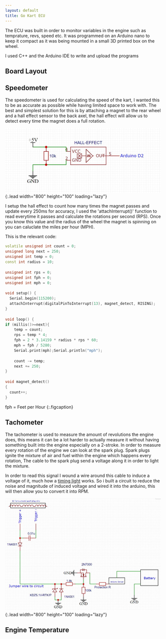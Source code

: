 ```yaml
---
layout: default
title: Go Kart ECU 
---
```


The ECU was built in order to monitor variables in the engine such as temprature, revs, speed etc. It was programmed on an Arduino nano to keep it compact as it was
being mounted in a small 3D printed box on the wheel.

I used C++ and the Arduino IDE to write and upload the programs

## Board Layout


## Speedometer
The speedometer is used for calculating the speed of the kart, I wanted this to be as accurate as possible while having limited space to work with. The best and simplest solution for this is by attaching a magnet to the rear wheel and a hall effect sensor to the back axel, the hall effect will allow us to detect every time the magnet does a full rotation.

![Hall Effect Diagram](/Images/magnet_schematic.jpg){:.lead width="800" height="100" loading="lazy"}

I setup the hall effect to count how many times the magnet passes and update every 250ms for accuracy, I used the 'attachInterrupt()' function to read everytime it passes and calculate the rotations per second (RPS). Once you know this value and the radius of the wheel the magnet is spinning on you can caluclate the miles per hour (MPH).

This is the relevant code:

~~~c++
volatile unsigned int count = 0;
unsigned long next = 250;
unsigned int temp = 0;
const int radius = 10;

unsigned int rps = 0;
unsigned int fph = 0;
unsigned int mph = 0;

void setup() {
  Serial.begin(115200);
  attachInterrupt(digitalPinToInterrupt(13), magnet_detect, RISING);
}

void loop() {
if (millis()>=next){
    temp = count;
    rps = temp * 4;
    fph = 2 * 3.14159 * radius * rps * 60;
    mph = fph / 5280;
    Serial.print(mph);Serial.println("mph");

    count -= temp;
    next += 250;  
}

void magnet_detect()
{
  count++;
}
~~~
fph = Feet per Hour
{:.figcaption}

## Tachometer
The tachometer is used to measure the amount of revolutions the engine does, this means it can be a lot harder to actually measure it without having something built into the engine especially on a 2-stroke. In order to measure every rotation of the engine we can look at the spark plug. Spark plugs ignite the mixture of air and fuel within the engine which happens every rotation, The cable to the spark plug send a voltage along it in order to light the mixture.

In order to read this signal I wound a wire around this cable to induce a voltage of it, much how a [timing light](https://en.wikipedia.org/wiki/Timing_light) works.
So i built a circuit to reduce the noise and magnitude of induced voltage and wired it into the arduino, this will then allow you to convert it into RPM.

![timing light](/Images/timinglightschematic.jpg){:.lead width="800" height="100" loading="lazy"}


## Engine Temperature
